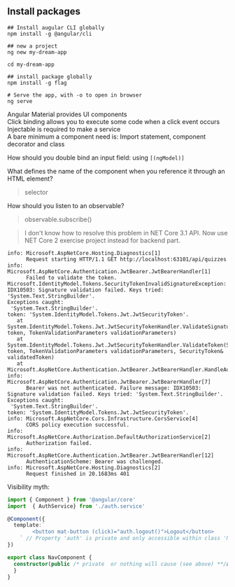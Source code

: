 ## Install packages


```shell
## Install augular CLI globally
npm install -g @angular/cli

## new a project
ng new my-dream-app

cd my-dream-app

## install package globally
npm install -g flag

# Serve the app, with -o to open in browser
ng serve

```

Angular Material provides UI components  
Click binding allows you to execute some  code when a click event occurs  
Injectable is required to make a service  
A bare minimum a component need is: Import statement, component decorator and class  

How should you double bind an input field: using `[(ngModel)]`

What defines the name of the component when you reference it through an HTML element?
> selector

How should you listen to an observable?
> observable.subscribe()
> 


> I don't know how to resolve this problem in NET Core 3.1 API. Now use NET Core 2 exercise project instead for backend part.
```log
info: Microsoft.AspNetCore.Hosting.Diagnostics[1]
      Request starting HTTP/1.1 GET http://localhost:63101/api/quizzes
info: Microsoft.AspNetCore.Authentication.JwtBearer.JwtBearerHandler[1]
      Failed to validate the token.
Microsoft.IdentityModel.Tokens.SecurityTokenInvalidSignatureException: IDX10503: Signature validation failed. Keys tried: 'System.Text.StringBuilder'.
Exceptions caught:
 'System.Text.StringBuilder'.
token: 'System.IdentityModel.Tokens.Jwt.JwtSecurityToken'.
   at System.IdentityModel.Tokens.Jwt.JwtSecurityTokenHandler.ValidateSignature(String token, TokenValidationParameters validationParameters)
   at System.IdentityModel.Tokens.Jwt.JwtSecurityTokenHandler.ValidateToken(String token, TokenValidationParameters validationParameters, SecurityToken& validatedToken)
   at Microsoft.AspNetCore.Authentication.JwtBearer.JwtBearerHandler.HandleAuthenticateAsync()
info: Microsoft.AspNetCore.Authentication.JwtBearer.JwtBearerHandler[7]
      Bearer was not authenticated. Failure message: IDX10503: Signature validation failed. Keys tried: 'System.Text.StringBuilder'.
Exceptions caught:
 'System.Text.StringBuilder'.
token: 'System.IdentityModel.Tokens.Jwt.JwtSecurityToken'.
info: Microsoft.AspNetCore.Cors.Infrastructure.CorsService[4]
      CORS policy execution successful.
info: Microsoft.AspNetCore.Authorization.DefaultAuthorizationService[2]
      Authorization failed.
info: Microsoft.AspNetCore.Authentication.JwtBearer.JwtBearerHandler[12]
      AuthenticationScheme: Bearer was challenged.
info: Microsoft.AspNetCore.Hosting.Diagnostics[2]
      Request finished in 20.1683ms 401

```

Visibility myth:  

```ts
import { Component } from '@angular/core'
import  { AuthService} from './auth.service'

@Component({
  template:`
        <button mat-button (click)="auth.logout()">Logout</button> 
    ` // Property 'auth' is private and only accessible within class 'NavComponent'.
})

export class NavComponent {
  constructor(public /* private  or nothing will cause (see above) **/auth: AuthService) { 
  }
}

```